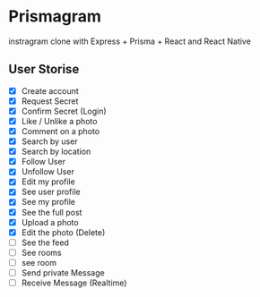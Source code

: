 # Prismagram

instragram clone with Express + Prisma + React and React Native

## User Storise
- [x] Create account
- [x] Request Secret
- [x] Confirm Secret (Login)
- [x] Like / Unlike a photo
- [x] Comment on a photo
- [x] Search by user
- [x] Search by location
- [x] Follow User
- [x] Unfollow User
- [x] Edit my profile
- [x] See user profile
- [x] See my profile
- [x] See the full post
- [x] Upload a photo
- [x] Edit the photo (Delete)
- [ ] See the feed
- [ ] See rooms
- [ ] see room
- [ ] Send private Message
- [ ] Receive Message (Realtime)